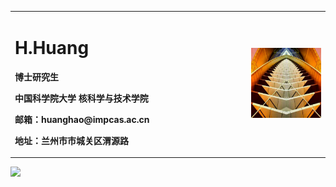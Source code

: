 <table border="0">
  <tr>
    <td width="75%">
      <h1>H.Huang</h1>
      <p><b>博士研究生</b></p>
      <p><b>中国科学院大学  核科学与技术学院</b></p>
      <p><b>邮箱：huanghao@impcas.ac.cn</b></p>
      <p><b>地址：兰州市市城关区渭源路</b></p>
    </td>
    <td width="25%">
      <img src="/hh.jpg" width="100%">     
    </td>
  </tr>
</table>

![](https://github-readme-stats.vercel.app/api?username=mayandev&theme=dark)
